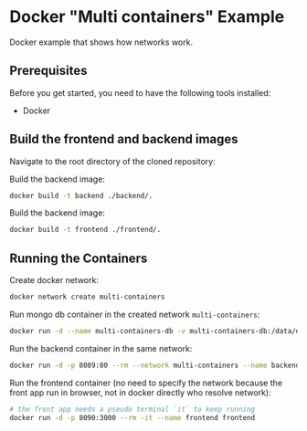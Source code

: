 # Docker "Multi containers" Example

Docker example that shows how networks work.

## Prerequisites

Before you get started, you need to have the following tools installed:

- Docker

## Build the frontend and backend images

Navigate to the root directory of the cloned repository:

Build the backend image:

```bash
docker build -t backend ./backend/.
```

Build the backend image:

```bash
docker build -t frontend ./frontend/.
```

## Running the Containers

Create docker network:

```bash
docker network create multi-containers
```

Run mongo db container in the created network `multi-containers`:

```bash
docker run -d --name multi-containers-db -v multi-containers-db:/data/db --rm  --network multi-containers mongo
```

Run the backend container in the same network:

```bash
docker run -d -p 8089:80 --rm --network multi-containers --name backend backend
```

Run the frontend container (no need to specify the network because the front app run in browser, not in docker directly who resolve network):

```bash
# the front app needs a pseudo terminal `it` to keep running
docker run -d -p 8090:3000 --rm -it --name frontend frontend
```
